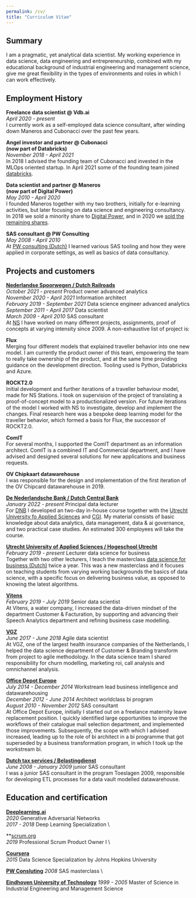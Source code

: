 ```yaml
---
permalink: /cv/
title: "Curriculum Vitae"
---
```

## Summary
I am a pragmatic, yet analytical data scientist. My working experience in data science, data engineering and entrepreneurship, combined with my educational background of industrial engineering and management science, give me great flexibility in the types of environments and roles in which I can work effectively.

## Employment History

**Freelance data scientist @ Vdb.ai** \
_April 2020 - present_ \
I currently work as a self-employed data science consultant, after winding down Maneros and Cubonacci over the past few years.

**Angel investor and partner @ Cubonacci** \
**(now part of Databricks)** \
_November 2018 - April 2021_ \
In 2018 I advised the founding team of Cubonacci and invested in the MLOps oriented startup. In April 2021 some of the founding team joined [databricks](https://databricks.com/blog/2021/07/02/a-shared-vision-for-data-teams-why-cubonacci-joined-databricks.html).

**Data scientist and partner @ Maneros** \
**(now part of Digital Power)** \
_May 2010 - April 2020_ \
I founded Maneros together with my two brothers, initially for e-learning activities, but later focusing on data science and engineering consultancy. In 2018 we sold a minority share to [Digital Power](https://digital-power.com/en), and in 2020 we [sold the remaining shares](https://digital-power.com/maneros).

**SAS consultant @ PW Consulting** \
_May 2008 - April 2010_ \
At [PW consulting (Dutch)](https://www.pwconsulting.nl) I learned various SAS tooling and how they were applied in corporate settings, as well as basics of data consultancy.

## Projects and customers

**[Nederlandse Spoorwegen / Dutch Railroads](https://www.ns.nl/en)** \
_October 2021 - present_ Product owner advanced analytics \
_November 2020 - April 2021_ Information architect \
_February 2019 - September 2021_ Data science engineer advanced analytics \
_September 2011 - April 2017_ Data scientist \
_March 2009 - April 2010_ SAS consultant \
At [NS](https://www.ns.nl/en) I have worked on many different projects, assignments, proof of concepts at varying intensity since 2009. A non-exhaustive list of project is:

**Flux** \
Merging four different models that explained traveller behavior into one new model. I am currently the product owner of this team, empowering the team to really take ownership of the product, and at the same time providing guidance on the development direction. Tooling used is Python, Databricks and Azure.

**ROCKT2.0** \
Initial development and further iterations of a traveller behaviour model, made for NS Stations. I took on supervision of the project of translating a proof-of-concept model to a productionalized version. For future iterations of the model I worked with NS to investigate, develop and implement the changes. Final research here was a bespoke deep learning model for the traveller behavior, which formed a basis for Flux, the successor of ROCKT2.0.

**ComIT** \
For several months, I supported the ComIT department as an information architect. ComIT is a combined IT and Commercial department, and I have advised and designed several solutions for new applications and business requests.

**OV Chipkaart datawarehouse** \
I was responsible for the design and implementation of the first iteration of the OV Chipcard datawarehouse in 2019.

**[De Nederlandsche Bank / Dutch Central Bank](https://www.dnb.nl/en/)** \
_January 2022 - present_ Principal data lecturer \
For [DNB](https://www.dnb.nl/en/) I developed an two-day in-house course together with the [Utrecht University fo Applied Sciences](https://www.internationalhu.com) and [CGI](https://www.cgi.com/en). My material consists of basic knowledge about data analytics, data management, data & ai governance, and two practical case studies. An estimated 300 employees will take the course.

**[Utrecht University of Applied Sciences / Hogeschool Utrecht](https://www.internatonalhu.com)** \
_February 2019 - present_ Lecturer data science for business \
Together with two other lecturers, I teach the masterclass [data science for business (Dutch)](https://www.hu.nl/deeltijd-opleidingen/data-science-for-business) twice a year. This was a new masterclass and it focuses on teaching students from varying working backgrounds the basics of data science, with a specific focus on delivering business value, as opposed to knowing the latest algorithms.

**[Vitens](https://www.vitens.nl/)** \
_February 2019 - July 2019_ Senior data scientist \
At Vitens, a water company, I increased the data-driven mindset of the department Customer & Facturation, by supporting and advancing their Speech Analytics department and refining business case modelling.

**[VGZ](https://www.vgz.nl/english)** \
_June 2017 - June 2018_ Agile data scientist \
At VGZ, one of the largest health insurance companies of the Netherlands, I helped the data science department of Customer & Branding transform from project to agile methodology. In the data science team I shared responsibility for churn modelling, marketing roi, call analysis and omnichannel analysis.

**[Office Depot Europe](https://www.officedepot.eu)** \
_July 2014 - December 2014_ Workstream lead business intelligence and datawarehousing \
_December 2012 - June 2014_ Architect worldclass bi program \
_August 2010 - November 2012_ SAS consultant \
At Office Depot Europe, initially I started out on a freelance maternity leave replacement position. I quickly identified large opportunities to improve the workflows of their catalogue mail selection department, and implemented those improvements. Subsequently, the scope with which I advised increased, leading up to the role of bi architect in a bi programme that got superseded by a business transformation program, in which I took up the workstream bi.

**[Dutch tax services / Belastingdienst](https://www.belastingdienst.nl/wps/wcm/connect/en/individuals/individuals)** \
_June 2008 - January 2009_ junior SAS consultant \
I was a junior SAS consultant in the program Toeslagen 2009, responsible for developing ETL processes for a data vault modelled datawarehouse.

## Education and certification

**[Deeplearning.ai](https://www.deeplearning.ai)** \
_2020_ Generative Adversarial Networks \
_2017 - 2018_ Deep Learning Specialization \

**[scrum.org](https://www.scrum.org) \
_2019_ Professional Scrum Product Owner I \

**[Coursera](https://www.coursera.org/)** \
_2015_ Data Science Specialization by Johns Hopkins University

**[PW Consluting](https://www.pwconsulting.nl)**
_2008_ SAS masterclass \

**[Eindhoven University of Technology](https://www.tue.nl/en/)**
_1999 - 2005_ Master of Science in Industrial Engineering and Management Science
